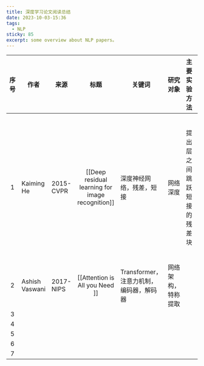 ```yaml
---
title: 深度学习论文阅读总结
date: 2023-10-03-15:36
tags:
  - NLP
sticky: 85
excerpt: some overview about NLP papers。
---
```

| 序号 | 作者           | 来源      |                       标题                       | 关键词                                  | 研究对象 | 主要实验方法               | 结论                                                         | 阅读日期            |
|:----:| -------------- | --------- |:------------------------------------------------:| --------------------------------------- | -------- | -------------------------- | ------------------------------------------------------------ | ------------------- |
|  1   | Kaiming He     | 2015-CVPR | [[Deep residual learning for image recognition]] | 深度神经网络，残差，短接                | 网络深度 | 提出层之间跳跃短接的残差块 | 解决深层网络退化问题，并提升了网络效果，是后续深层网络的基石 | 2023-08-10 16:06:07 |
|  2   | Ashish Vaswani | 2017-NIPS |         [[Attention is All you Need  ]]          | Transformer，注意力机制，编码器，解码器 | 网络架构，特称提取 |                            |                                                              |                     |
|  3   |                |           |                                                  |                                         |          |                            |                                                              |                     |
|  4   |                |           |                                                  |                                         |          |                            |                                                              |                     |
|  5   |                |           |                                                  |                                         |          |                            |                                                              |                     |
|  6   |                |           |                                                  |                                         |          |                            |                                                              |                     |
|  7   |                |           |                                                  |                                         |          |                            |                                                              |                     |

